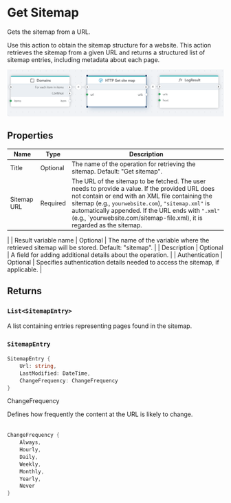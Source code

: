 # Get Sitemap

Gets the sitemap from a URL.

Use this action to obtain the sitemap structure for a website. 
This action retrieves the sitemap from a given URL and returns a structured list of sitemap entries, including metadata about each page.

![Sitemap Image](/images/flow/get-sitemap.png)


## Properties

| Name                 | Type      | Description |
|----------------------|----------|-------------|
| Title           | Optional | The name of the operation for retrieving the sitemap. Default: "Get sitemap". |
| Sitemap URL     | Required | The URL of the sitemap to be fetched. The user needs to provide a value. If the provided URL does not contain or end with an XML file containing the sitemap (e.g., `yourwebsite.com`), `"sitemap.xml"` is automatically appended. If the URL ends with `".xml"` (e.g., `yourwebsite.com/sitemap-file.xml), it is regarded as the sitemap.
 |
| Result variable name | Optional | The name of the variable where the retrieved sitemap will be stored. Default: "sitemap". |
| Description     | Optional | A field for adding additional details about the operation. |
| Authentication  | Optional | Specifies authentication details needed to access the sitemap, if applicable. |


## Returns

### `List<SitemapEntry>`

A list containing entries representing pages found in the sitemap.


### `SitemapEntry`
```csharp
SitemapEntry {
    Url: string,
    LastModified: DateTime,
    ChangeFrequency: ChangeFrequency
}
```

ChangeFrequency

Defines how frequently the content at the URL is likely to change.

```csharp

ChangeFrequency {
    Always,
    Hourly,
    Daily,
    Weekly,
    Monthly,
    Yearly,
    Never
}
```